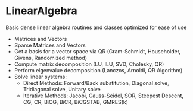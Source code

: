 # LinearAlgebra
Basic dense linear algebra routines and classes optimized for ease of use
- Matrices and Vectors
- Sparse Matrices and Vectors
- Get a basis for a vector space via QR (Gram-Schmidt, Householder, Givens, Randomized method)
- Compute matrix decomposition (LU, ILU, SVD, Cholesky, QR)
- Perform eigenvalue decomposition (Lanczos, Arnoldi, QR Algorithm)
- Solve linear systems:
  - Direct Methods: Forward/Back substitution, Diagonal solve, Tridiagonal solve, Unitary solve
  - Iterative Methods: Jacobi, Gauss-Seidel, SOR, Steepest Descent, CG, CR, BiCG, BiCR, BiCGSTAB, GMRES(k)

